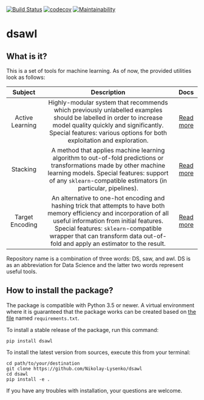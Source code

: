 [![Build Status](https://travis-ci.org/Nikolay-Lysenko/dsawl.svg?branch=master)](https://travis-ci.org/Nikolay-Lysenko/dsawl)
[![codecov](https://codecov.io/gh/Nikolay-Lysenko/dsawl/branch/master/graph/badge.svg)](https://codecov.io/gh/Nikolay-Lysenko/dsawl)
[![Maintainability](https://api.codeclimate.com/v1/badges/98fc23b8b51fb20f2920/maintainability)](https://codeclimate.com/github/Nikolay-Lysenko/dsawl/maintainability)

# dsawl

## What is it?
This is a set of tools for machine learning. As of now, the provided utilities look as follows:

Subject | Description | Docs
:-----: | :---------: | :--:
Active Learning | Highly-modular system that recommends which previously unlabelled examples should be labelled in order to increase model quality quickly and significantly. Special features: various options for both exploitation and exploration. | [Read more](https://github.com/Nikolay-Lysenko/dsawl/blob/master/docs/active_learning_demo.ipynb)
Stacking | A method that applies machine learning algorithm to out-of-fold predictions or transformations made by other machine learning models. Special features: support of any `sklearn`-compatible estimators (in particular, pipelines). | [Read more](https://github.com/Nikolay-Lysenko/dsawl/blob/master/docs/stacking_demo.ipynb)
Target Encoding | An alternative to one-hot encoding and hashing trick that attempts to have both memory efficiency and incorporation of all useful information from initial features. Special features: `sklearn`-compatible wrapper that can transform data out-of-fold and apply an estimator to the result.| [Read more](https://github.com/Nikolay-Lysenko/dsawl/blob/master/docs/target_encoding_demo.ipynb)

Repository name is a combination of three words: DS, saw, and awl. DS is as an abbreviation for Data Science and the latter two words represent useful tools.


## How to install the package?
The package is compatible with Python 3.5 or newer. A virtual environment where it is guaranteed that the package works can be created based on [the file](https://github.com/Nikolay-Lysenko/dsawl/blob/master/requirements.txt) named `requirements.txt`.

To install a stable release of the package, run this command:
```
pip install dsawl
```

To install the latest version from sources, execute this from your terminal:
```
cd path/to/your/destination
git clone https://github.com/Nikolay-Lysenko/dsawl
cd dsawl
pip install -e .
```

If you have any troubles with installation, your questions are welcome. 
